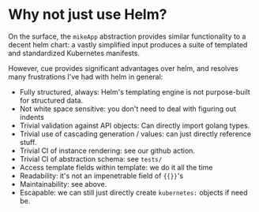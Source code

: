 # Why not just use Helm?

On the surface, the `mikeApp` abstraction provides similar functionality to a decent helm chart: a vastly simplified input produces a suite of templated and standardized Kubernetes manifests. 


However, cue provides significant advantages over helm, and resolves many frustrations I've had with helm in general:

- Fully structured, always: Helm's templating engine is not purpose-built for structured data.
- Not white space sensitive: you don't need to deal with figuring out indents
- Trivial validation against API objects: Can directly import golang types.
- Trivial use of cascading generation / values: can just directly reference stuff.
- Trivial CI of instance rendering: see our github action.
- Trivial CI of abstraction schema: see `tests/`
- Access template fields within template: we do it all the time
- Readability: it's not an impenetrable field of `{{}}`'s
- Maintainability: see above.
- Escapable: we can still just directly create `kubernetes:` objects if need be.
